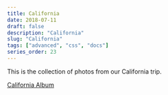 ```yaml
---
title: California
date: 2018-07-11
draft: false
description: "California"
slug: "California"
tags: ["advanced", "css", "docs"]
series_order: 23
---
```


This is the collection of photos from our California trip.

[California Album](https://photos.app.goo.gl/PzF3BvGu9qYuZV3z5)
